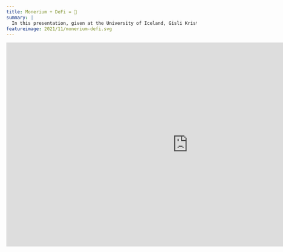 ```yaml
---
title: Monerium + DeFi = 🌈
summary: |
  In this presentation, given at the University of Iceland, Gisli Kristjansson talks about some of the more interesting applications of DeFi in combination with Monerium's product offering. 
featureimage: 2021/11/monerium-defi.svg
---
```

<!--
<div class="responsive">
<iframe src="https://docs.google.com/presentation/d/e/2PACX-1vS9zQIlNblPtzcRbajqGwRjzq0Hpp8_0DPeRr_YoNjwT8_-XZXmr2DITKuyirfmaGFb0r4EzGF-mGE9/embed?start=false&loop=false&delayms=3000" frameborder="0" width="960" height="569" allowfullscreen="true" mozallowfullscreen="true" webkitallowfullscreen="true"></iframe>
</div>

In this presentation, given at the University of Iceland, Gisli Kristjansson talks about some of the more interesting applications of DeFi in combination with Monerium's product offering. Note that this presentation is in Icelandic.
-->

<div class="responsive">
<iframe width="960" height="540" src="https://www.youtube.com/embed/8bOjjbAvi6A" title="YouTube video player" frameborder="0" allow="accelerometer; autoplay; clipboard-write; encrypted-media; gyroscope; picture-in-picture" allowfullscreen></iframe>
</div>

